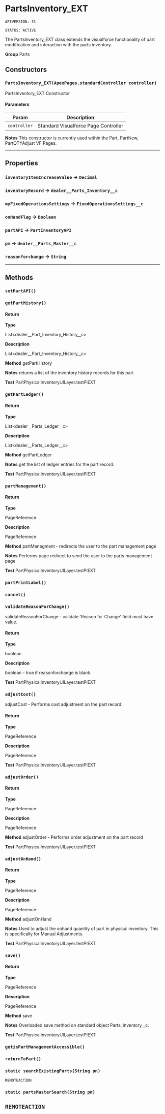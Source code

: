 # PartsInventory_EXT

`APIVERSION: 51`

`STATUS: ACTIVE`

The PartsInventory_EXT class extends the visualforce functionality of part modification and interaction with the parts inventory.


**Group** Parts

## Constructors
### `PartsInventory_EXT(ApexPages.standardController controller)`

PartsInventory_EXT Constructor

#### Parameters

|Param|Description|
|---|---|
|`controller`|Standard Visualforce Page Controller|


**Notes** This constructor is currently used within the Part, PartNew, PartQTYAdjust VF Pages.

---
## Properties

### `inventoryItemIncreaseValue` → `Decimal`


### `inventoryRecord` → `dealer__Parts_Inventory__c`


### `myFixedOperationsSettings` → `FixedOperationsSettings__c`


### `onHandFlag` → `Boolean`


### `partAPI` → `PartInventoryAPI`


### `pm` → `dealer__Parts_Master__c`


### `reasonforchange` → `String`


---
## Methods
### `setPartAPI()`
### `getPartHistory()`
#### Return

**Type**

List&lt;dealer__Part_Inventory_History__c&gt;

**Description**

List&lt;dealer__Part_Inventory_History__c&gt;


**Method** getPartHistory


**Notes** returns a list of the inventory history records for this part


**Test** PartPhysicalInventoryUILayer.testPIEXT

### `getPartLedger()`
#### Return

**Type**

List&lt;dealer__Parts_Ledger__c&gt;

**Description**

List&lt;dealer__Parts_Ledger__c&gt;


**Method** getPartLedger


**Notes** get the list of ledger entries for the part record.


**Test** PartPhysicalInventoryUILayer.testPIEXT

### `partManagement()`
#### Return

**Type**

PageReference

**Description**

PageReference


**Method** partManagment - redirects the user to the part management page


**Notes** Performs page redirect to send the user to the parts management page


**Test** PartPhysicalInventoryUILayer.testPIEXT

### `partPrintLabel()`
### `cancel()`
### `validateReasonForChange()`

validateReasonForChange - validate 'Reason for Change' field must have value.

#### Return

**Type**

boolean

**Description**

boolean - true if reasonforchange is blank


**Test** PartPhysicalInventoryUILayer.testPIEXT

### `adjustCost()`

adjustCost - Performs cost adjustment on the part record

#### Return

**Type**

PageReference

**Description**

PageReference


**Test** PartPhysicalInventoryUILayer.testPIEXT

### `adjustOrder()`
#### Return

**Type**

PageReference

**Description**

PageReference


**Method** adjustOrder - Performs order adjustment on the part record


**Test** PartPhysicalInventoryUILayer.testPIEXT

### `adjustOnHand()`
#### Return

**Type**

PageReference

**Description**

PageReference


**Method** adjustOnHand


**Notes** Used to adjust the onhand quantity of part in physical inventory.  This is specifically for Manual Adjustments.


**Test** PartPhysicalInventoryUILayer.testPIEXT

### `save()`
#### Return

**Type**

PageReference

**Description**

PageReference


**Method** save


**Notes** Overloaded save method on standard object Parts_Inventory__c.


**Test** PartPhysicalInventoryUILayer.testPIEXT

### `getisPartManagementAccessible()`
### `returnToPart()`
### `static searchExistingParts(String pn)`

`REMOTEACTION`
### `static partsMasterSearch(String pn)`

`REMOTEACTION`
---
